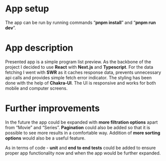 # App setup

The app can be run by running commands “**pnpm install**” and “**pnpm run dev**”.

# App description

Presented app is a simple program list preview.
As the backbone of the project I decided to use **React** with **Next.js** and **Typescript**. For the data fetching I went with **SWR** as it caches response data, prevents unnecessary api calls and provides simple fetch error indicator. The styling has been done with the help of **Chakra-UI**. The UI is responsive and works for both mobile and computer screens.

# Further improvements

In the future the app could be expanded with **more filtration options** apart from “Movie” and “Series”. **Pagination** could also be added so that it is possible to see more results in a comfortable way. Addition of **more sorting options** would also be a useful feature.

As in terms of code - **unit** and **end to end tests** could be added to ensure proper app functionality now and when the app would be further expanded.
